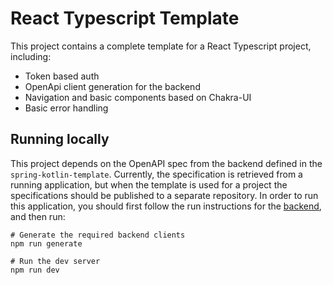 # React Typescript Template

This project contains a complete template for a React Typescript project, including:
- Token based auth
- OpenApi client generation for the backend
- Navigation and basic components based on Chakra-UI
- Basic error handling

## Running locally
This project depends on the OpenAPI spec from the backend defined in the `spring-kotlin-template`. Currently,
the specification is retrieved from a running application, but when the template is used for a project the 
specifications should be published to a separate repository. In order to run this application, you should first follow
the run instructions for the [backend](https://github.com/sanderk92/spring-kotlin-template), and then run:

```shell
# Generate the required backend clients
npm run generate
```

```shell
# Run the dev server
npm run dev
```